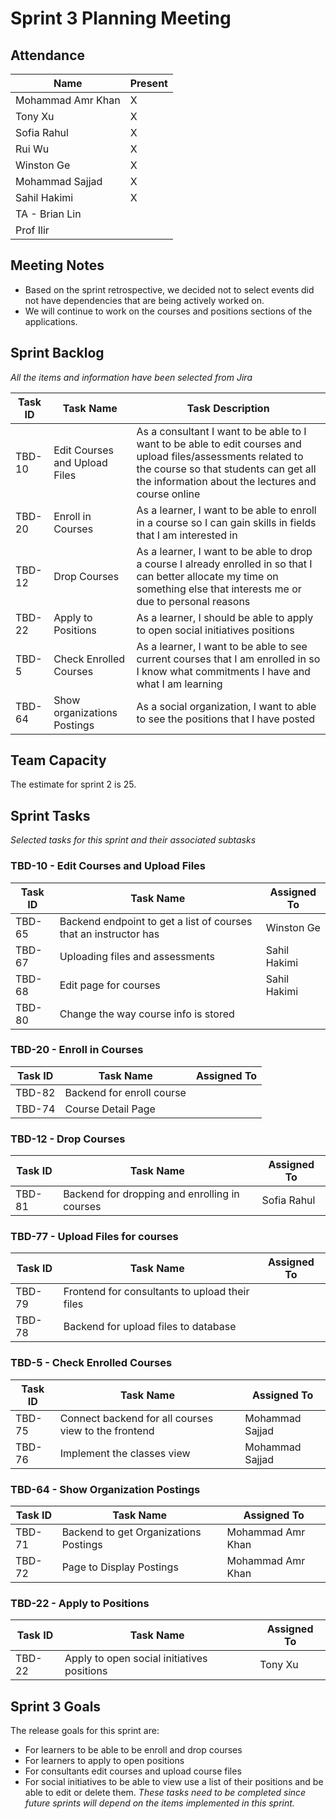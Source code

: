 # Sprint 3 Planning Meeting

## Attendance

| Name | Present |
| ----- | ------ |
| Mohammad Amr Khan | X |
| Tony Xu | X |
| Sofia Rahul | X |
| Rui Wu | X |
| Winston Ge | X |
| Mohammad Sajjad | X |
| Sahil Hakimi | X |
| TA - Brian Lin | | 
| Prof Ilir | |

## Meeting Notes
- Based on the sprint retrospective, we decided not to select events did not have dependencies that are being actively worked on.
- We will continue to work on the courses and positions sections of the applications.

## Sprint Backlog
*All the items and information have been selected from Jira*

| Task ID | Task Name | Task Description |
| ------- | --------- | ---------------- |
| TBD-10 |Edit Courses and Upload Files | As a consultant I want to be able to I want to be able to edit courses and upload files/assessments related to the course so that students can get all the information about the lectures and course online |
| TBD-20 | Enroll in Courses | As a learner, I want to be able to enroll in a course so I can gain skills in fields that I am interested in |
| TBD-12 | Drop Courses | As a learner, I want to be able to drop a course I already enrolled in so that I can better allocate my time on something else that interests me or due to personal reasons |
| TBD-22 | Apply to Positions | As a learner, I should be able to apply to open social initiatives positions | 
| TBD-5 | Check Enrolled Courses | As a learner, I want to be able to see current courses that I am enrolled in so I know what commitments I have and what I am learning | 
| TBD-64 | Show organizations Postings | As a social organization, I want to able to see the positions that I have posted | 

## Team Capacity 

The estimate for sprint 2 is 25.

## Sprint Tasks
*Selected tasks for this sprint and their associated subtasks*

### TBD-10 - Edit Courses and Upload Files
| Task ID | Task Name | Assigned To |
| ------- | --------- | ---------------- |
| TBD-65 | Backend endpoint to get a list of courses that an instructor has | Winston Ge |
| TBD-67 | Uploading files and assessments | Sahil Hakimi |
| TBD-68 | Edit page for courses | Sahil Hakimi  |
| TBD-80 | Change the way course info is stored |  |

### TBD-20 - Enroll in Courses
| Task ID | Task Name | Assigned To |
| ------- | --------- | ---------------- |
| TBD-82 | Backend for enroll course | | 
| TBD-74 | Course Detail Page | | 

### TBD-12 - Drop Courses
| Task ID | Task Name | Assigned To |
| ------- | --------- | ---------------- |
| TBD-81 | Backend for dropping and enrolling in courses | Sofia Rahul |

### TBD-77 - Upload Files for courses 
| Task ID | Task Name | Assigned To |
| ------- | --------- | ---------------- |
| TBD-79 | Frontend for consultants to upload their files | |
| TBD-78 | Backend for upload files to database | |

### TBD-5 - Check Enrolled Courses
| Task ID | Task Name | Assigned To |
| ------- | --------- | ---------------- |
| TBD-75 | Connect backend for all courses view to the frontend | Mohammad Sajjad |
| TBD-76 | Implement the classes view | Mohammad Sajjad |

### TBD-64 - Show Organization Postings
| Task ID | Task Name | Assigned To |
| ------- | --------- | ---------------- |
| TBD-71 | Backend to get Organizations Postings | Mohammad Amr Khan |
| TBD-72 | Page to Display Postings | Mohammad Amr Khan

### TBD-22 - Apply to Positions
| Task ID | Task Name | Assigned To |
| ------- | --------- | ---------------- |
| TBD-22 | Apply to open social initiatives positions | Tony Xu |

## Sprint 3 Goals
The release goals for this sprint are:
- For learners to be able to be enroll and drop courses
- For learners to apply to open positions
- For consultants edit courses and upload course files
- For social initiatives to be able to view use a list of their positions and be able to edit or delete them.
*These tasks need to be completed since future sprints will depend on the items implemented in this sprint.*

